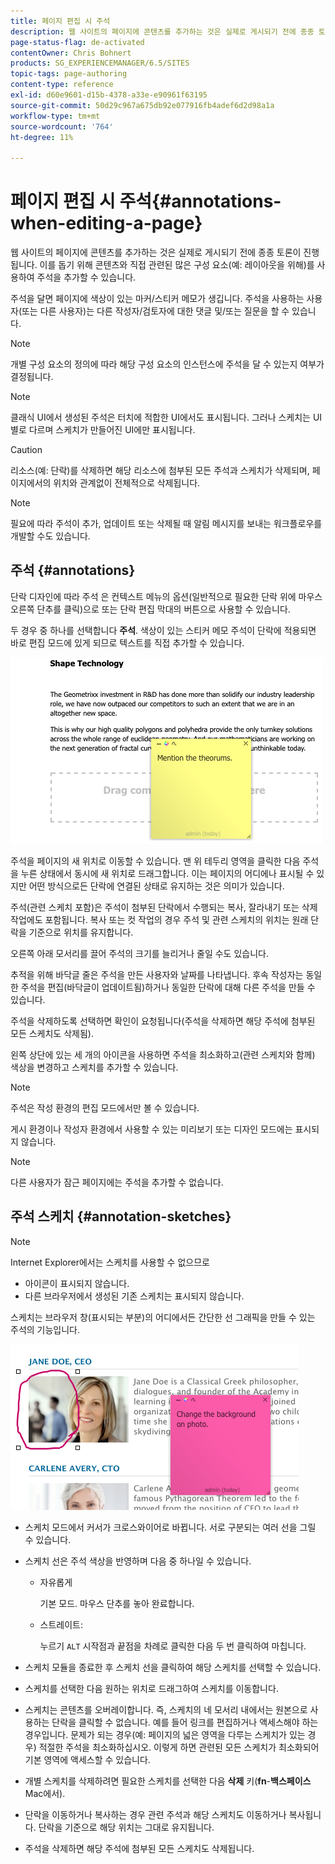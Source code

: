 ```yaml
---
title: 페이지 편집 시 주석
description: 웹 사이트의 페이지에 콘텐츠를 추가하는 것은 실제로 게시되기 전에 종종 토론이 진행됩니다. 이를 위해 콘텐츠와 직접 관련된 많은 구성 요소를 사용하여 주석을 추가할 수 있습니다.
page-status-flag: de-activated
contentOwner: Chris Bohnert
products: SG_EXPERIENCEMANAGER/6.5/SITES
topic-tags: page-authoring
content-type: reference
exl-id: d60e9601-d15b-4378-a33e-e90961f63195
source-git-commit: 50d29c967a675db92e077916fb4adef6d2d98a1a
workflow-type: tm+mt
source-wordcount: '764'
ht-degree: 11%

---
```


# 페이지 편집 시 주석{#annotations-when-editing-a-page}

웹 사이트의 페이지에 콘텐츠를 추가하는 것은 실제로 게시되기 전에 종종 토론이 진행됩니다. 이를 돕기 위해 콘텐츠와 직접 관련된 많은 구성 요소(예: 레이아웃을 위해)를 사용하여 주석을 추가할 수 있습니다.

주석을 달면 페이지에 색상이 있는 마커/스티커 메모가 생깁니다. 주석을 사용하는 사용자(또는 다른 사용자)는 다른 작성자/검토자에 대한 댓글 및/또는 질문을 할 수 있습니다.

>[!NOTE]
>
>개별 구성 요소의 정의에 따라 해당 구성 요소의 인스턴스에 주석을 달 수 있는지 여부가 결정됩니다.

>[!NOTE]
>
>클래식 UI에서 생성된 주석은 터치에 적합한 UI에서도 표시됩니다. 그러나 스케치는 UI별로 다르며 스케치가 만들어진 UI에만 표시됩니다.

>[!CAUTION]
>
>리소스(예: 단락)를 삭제하면 해당 리소스에 첨부된 모든 주석과 스케치가 삭제되며, 페이지에서의 위치와 관계없이 전체적으로 삭제됩니다.

>[!NOTE]
>
>필요에 따라 주석이 추가, 업데이트 또는 삭제될 때 알림 메시지를 보내는 워크플로우를 개발할 수도 있습니다.

## 주석 {#annotations}

단락 디자인에 따라 주석 은 컨텍스트 메뉴의 옵션(일반적으로 필요한 단락 위에 마우스 오른쪽 단추를 클릭)으로 또는 단락 편집 막대의 버튼으로 사용할 수 있습니다.

두 경우 중 하나를 선택합니다 **주석**. 색상이 있는 스티커 메모 주석이 단락에 적용되면 바로 편집 모드에 있게 되므로 텍스트를 직접 추가할 수 있습니다.

![chlimage_1-137](assets/chlimage_1-137.png)

주석을 페이지의 새 위치로 이동할 수 있습니다. 맨 위 테두리 영역을 클릭한 다음 주석을 누른 상태에서 동시에 새 위치로 드래그합니다. 이는 페이지의 어디에나 표시될 수 있지만 어떤 방식으로든 단락에 연결된 상태로 유지하는 것은 의미가 있습니다.

주석(관련 스케치 포함)은 주석이 첨부된 단락에서 수행되는 복사, 잘라내기 또는 삭제 작업에도 포함됩니다. 복사 또는 컷 작업의 경우 주석 및 관련 스케치의 위치는 원래 단락을 기준으로 위치를 유지합니다.

오른쪽 아래 모서리를 끌어 주석의 크기를 늘리거나 줄일 수도 있습니다.

추적을 위해 바닥글 줄은 주석을 만든 사용자와 날짜를 나타냅니다. 후속 작성자는 동일한 주석을 편집(바닥글이 업데이트됨)하거나 동일한 단락에 대해 다른 주석을 만들 수 있습니다.

주석을 삭제하도록 선택하면 확인이 요청됩니다(주석을 삭제하면 해당 주석에 첨부된 모든 스케치도 삭제됨).

왼쪽 상단에 있는 세 개의 아이콘을 사용하면 주석을 최소화하고(관련 스케치와 함께) 색상을 변경하고 스케치를 추가할 수 있습니다.

>[!NOTE]
>
>주석은 작성 환경의 편집 모드에서만 볼 수 있습니다.
>
>게시 환경이나 작성자 환경에서 사용할 수 있는 미리보기 또는 디자인 모드에는 표시되지 않습니다.

>[!NOTE]
>
>다른 사용자가 잠근 페이지에는 주석을 추가할 수 없습니다.

## 주석 스케치 {#annotation-sketches}

>[!NOTE]
>
>Internet Explorer에서는 스케치를 사용할 수 없으므로
>
>* 아이콘이 표시되지 않습니다.
>* 다른 브라우저에서 생성된 기존 스케치는 표시되지 않습니다.
>

스케치는 브라우저 창(표시되는 부분)의 어디에서든 간단한 선 그래픽을 만들 수 있는 주석의 기능입니다.

![chlimage_1-138](assets/chlimage_1-138.png)

* 스케치 모드에서 커서가 크로스와이어로 바뀝니다. 서로 구분되는 여러 선을 그릴 수 있습니다.
* 스케치 선은 주석 색상을 반영하며 다음 중 하나일 수 있습니다.

   * 자유롭게

     기본 모드. 마우스 단추를 놓아 완료합니다.

   * 스트레이트:

     누르기 `ALT` 시작점과 끝점을 차례로 클릭한 다음 두 번 클릭하여 마칩니다.

* 스케치 모듈을 종료한 후 스케치 선을 클릭하여 해당 스케치를 선택할 수 있습니다.
* 스케치를 선택한 다음 원하는 위치로 드래그하여 스케치를 이동합니다.
* 스케치는 콘텐츠를 오버레이합니다. 즉, 스케치의 네 모서리 내에서는 원본으로 사용하는 단락을 클릭할 수 없습니다. 예를 들어 링크를 편집하거나 액세스해야 하는 경우입니다. 문제가 되는 경우(예: 페이지의 넓은 영역을 다루는 스케치가 있는 경우) 적절한 주석을 최소화하십시오. 이렇게 하면 관련된 모든 스케치가 최소화되어 기본 영역에 액세스할 수 있습니다.
* 개별 스케치를 삭제하려면 필요한 스케치를 선택한 다음 **삭제** 키(**fn**-**백스페이스** Mac에서).

* 단락을 이동하거나 복사하는 경우 관련 주석과 해당 스케치도 이동하거나 복사됩니다. 단락을 기준으로 해당 위치는 그대로 유지됩니다.
* 주석을 삭제하면 해당 주석에 첨부된 모든 스케치도 삭제됩니다.
